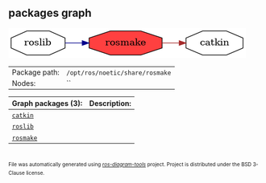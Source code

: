 <!--
File was automatically generated using 'ros-diagram-tools' project.
Project is distributed under the BSD 3-Clause license.
-->

## packages graph

[![rosmake](rosmake.png "rosmake")](rosmake.png)

|     |     |
| --- | --- |
| Package path: | `/opt/ros/noetic/share/rosmake` |
| Nodes: | `` |


| Graph packages (3): | Description: |
| ------------------- | ------------ |
| [`catkin`](catkin.md) |  |
| [`roslib`](roslib.md) |  |
| [`rosmake`](rosmake.md) |  |


</br>
<font size="1">
File was automatically generated using <a href="https://github.com/anetczuk/ros-diagram-tools"><i>ros-diagram-tools</i></a> project.
Project is distributed under the BSD 3-Clause license.
</font>
